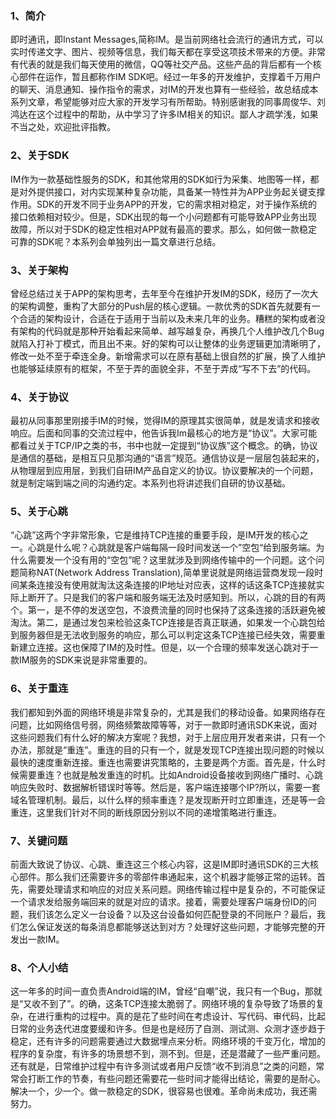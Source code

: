 ### 1、简介

即时通讯，即Instant Messages,简称IM。是当前网络社会流行的通讯方式，可以实时传递文字、图片、视频等信息，我们每天都在享受这项技术带来的方便。非常有代表的就是我们每天使用的微信，QQ等社交产品。这些产品的背后都有一个核心部件在运作，暂且都称作IM SDK吧。经过一年多的开发维护，支撑着千万用户的聊天、消息通知、操作指令的需求，对IM的开发也算有一些经验，故总结成本系列文章，希望能够对应大家的开发学习有所帮助。特别感谢我的同事周俊华、刘鸿达在这个过程中的帮助，从中学习了许多IM相关的知识。鄙人才疏学浅，如果不当之处，欢迎批评指教。

### 2、关于SDK

IM作为一款基础性服务的SDK，和其他常用的SDK如行为采集、地图等一样，都是对外提供接口，对内实现某种复杂功能，具备某一特性并为APP业务起关键支撑作用。SDK的开发不同于业务APP的开发，它的需求相对稳定，对于操作系统的接口依赖相对较少。但是，SDK出现的每一个小问题都有可能导致APP业务出现故障，所以对于SDK的稳定性相对APP就有最高的要求。那么，如何做一款稳定可靠的SDK呢？本系列会单独列出一篇文章进行总结。

### 3、关于架构

曾经总结过关于APP的架构思考，去年至今在维护开发IM的SDK，经历了一次大的架构调整，重构了大部分的Push层的核心逻辑。一款优秀的SDK首先就要有一个合适的架构设计，合适在于适用于当前以及未来几年的业务。糟糕的架构或者没有架构的代码就是那种开始看起来简单、越写越复杂，再换几个人维护改几个Bug就陷入打补丁模式，而且出不来。好的架构可以让整体的业务逻辑更加清晰明了，修改一处不至于牵连全身。新增需求可以在原有基础上很自然的扩展，换了人维护也能够延续原有的框架，不至于弄的面貌全非，不至于弄成“写不下去”的代码。

### 4、关于协议

最初从同事那里刚接手IM的时候，觉得IM的原理其实很简单，就是发请求和接收响应。后面和同事的交流过程中，他告诉我Im最核心的地方是“协议”。大家可能都看过关于TCP/IP之类的书，书中也就一定提到“协议族”这个概念。的确，协议是通信的基础，是相互只见那沟通的“语言”规范。通信协议是一层层包装起来的，从物理层到应用层，到我们自研IM产品自定义的协议。协议要解决的一个问题，就是制定端到端之间的沟通约定。本系列也将讲述我们自研的协议基础。

### 5、关于心跳

“心跳”这两个字非常形象，它是维持TCP连接的重要手段，是IM开发的核心之一。心跳是什么呢？心跳就是客户端每隔一段时间发送一个”空包“给到服务端。为什么需要发一个没有用的“空包”呢？这里就涉及到网络传输中的一个问题。这个问题简称NAT(Network Address Translation),简单里说就是网络运营商发现一段时间某条连接没有使用就淘汰这条连接的IP地址对应表，这样的话这条TCP连接就实际上断开了。只是我们的客户端和服务端无法及时感知到。所以，心跳的目的有两个。第一，是不停的发送空包，不浪费流量的同时也保持了这条连接的活跃避免被淘汰。第二，是通过发包来检验这条TCP连接是否真正联通，如果发一个心跳包给到服务器但是无法收到服务的响应，那么可以判定这条TCP连接已经失效，需要重新建立连接。这也保障了IM的及时性。但是，以一个合理的频率发送心跳对于一款IM服务的SDK来说是非常重要的。

### 6、关于重连

我们都知到外面的网络环境是非常复杂的，尤其是我们的移动设备。如果网络存在问题，比如网络信号弱，网络频繁故障等等，对于一款即时通讯SDK来说，面对这些问题我们有什么好的解决方案呢？我想，对于上层应用开发者来讲，只有一个办法，那就是“重连”。重连的目的只有一个，就是发现TCP连接出现问题的时候以最快的速度重新连接。重连也需要讲究策略的，主要是两个方面。首先是，什么时候需要重连？也就是触发重连的时机。比如Android设备接收到网络广播时、心跳响应失败时、数据解析错误时等等。然后是，客户端连接哪个IP?所以，需要一套域名管理机制。最后，以什么样的频率重连？是发现断开时立即重连，还是等一会重连，这里我们针对不同的断线原因分别以不同的递增策略进行重连。

### 7、关键问题

前面大致说了协议、心跳、重连这三个核心内容，这是IM即时通讯SDK的三大核心部件。那么我们还需要许多的零部件串通起来，这个机器才能够正常的运转。首先，需要处理请求和响应的对应关系问题。网络传输过程中是复杂的，不可能保证一个请求发给服务端回来的就是对应的请求。接着，需要处理客户端身份ID的问题，我们该怎么定义一台设备？以及这台设备如何匹配登录的不同账户？最后，我们怎么保证发送的每条消息都能够送达到对方？处理好这些问题，才能够完整的开发出一款IM。

### 8、个人小结

这一年多的时间一直负责Android端的IM，曾经“自嘲”说，我只有一个Bug，那就是“又收不到了”。的确，这条TCP连接太脆弱了。网络环境的复杂导致了场景的复杂，在进行重构的过程中。真的是花了些时间在考虑设计、写代码、审代码，比起日常的业务迭代进度要缓和许多。但是也是经历了自测、测试测、众测才逐步趋于稳定，还有许多的问题需要通过大数据埋点来分析。网络环境的千变万化，增加的程序的复杂度，有许多的场景想不到，测不到。但是，还是潜藏了一些严重问题。还有就是，日常维护过程中有许多测试或者用户反馈“收不到消息”之类的问题，常常会打断工作的节奏，有些问题还需要花一些时间才能得出结论，需要的是耐心。解决一个，少一个。做一款稳定的SDK，很容易也很难。革命尚未成功，我还需努力。











  